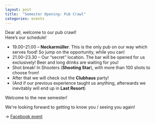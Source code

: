 ```yaml
---
layout: post
title:  "Semester Opening: Pub Crawl"
categories: events
---
```


Dear all, welcome to our pub crawl!  
Here’s our schedule!
- 19.00–21.00 – **Neckarmüller**. 
This is the only pub on our way which serves food! So jump on the opportunity, while you can!
- 21.00–23.30 – Our “secret” location. 
The bar will be opened for us exclusively!
Beer and long drinks are waiting for you!
- Shot break! In Shooters (**Shooting Star**), with more than 100 shots to choose from!
- After that we will check out the **Clubhaus** party!
- (And if our previous experience taught us anything, afterwards we inevitably will end up in **Last Resort**)

Welcome to the new semester!

We're looking forward to getting to know you / seeing you again!

→ [Facebook event][fb-pubcrawl]

[fb-pubcrawl]: https://www.facebook.com/events/1203031733219293/
